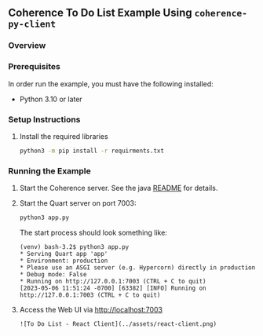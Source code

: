 ## Coherence To Do List Example Using `coherence-py-client`

### Overview

### Prerequisites

In order run the example, you must have the following installed:
* Python 3.10 or later

### Setup Instructions

1. Install the required libraries
   ```bash
   python3 -m pip install -r requirments.txt
   ```

### Running the Example

1. Start the Coherence server.  See the java [README](../java/README.md) for details.

2. Start the Quart server on port 7003:
    ```bash
    python3 app.py
    ```
    The start process should look something like:
   
    ```
   (venv) bash-3.2$ python3 app.py
   * Serving Quart app 'app'
   * Environment: production
   * Please use an ASGI server (e.g. Hypercorn) directly in production
   * Debug mode: False
   * Running on http://127.0.0.1:7003 (CTRL + C to quit)
   [2023-05-06 11:51:24 -0700] [63382] [INFO] Running on http://127.0.0.1:7003 (CTRL + C to quit)
   ```

4. Access the Web UI via [http://localhost:7003](http://localhost:7003)

       ![To Do List - React Client](../assets/react-client.png)
